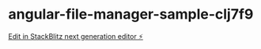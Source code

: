 # angular-file-manager-sample-clj7f9

[Edit in StackBlitz next generation editor ⚡️](https://stackblitz.com/~/github.com/saikhot/angular-file-manager-sample-clj7f9)
